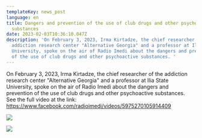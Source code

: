 ```yaml
---
templateKey: news_post
language: en
title: Dangers and prevention of the use of club drugs and other psychoactive
  substances
date: 2023-02-03T10:36:10.047Z
description: 'On February 3, 2023, Irma Kirtadze, the chief researcher of the
  addiction research center "Alternative Georgia" and a professor at Ilia State
  University, spoke on the air of Radio Imedi about the dangers and prevention
  of the use of club drugs and other psychoactive substances. '
---
```



On February 3, 2023, Irma Kirtadze, the chief researcher of the addiction research center "Alternative Georgia" and a professor at Ilia State University, spoke on the air of Radio Imedi about the dangers and prevention of the use of club drugs and other psychoactive substances. See the full video at the link: <https://www.facebook.com/radioimedi/videos/5975270105914409>

![](/media/uploads/ირმა.png)

![](/media/uploads/ირმა1.png)

</div>
